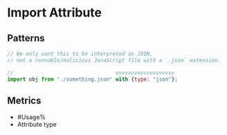 # Import Attribute

## Patterns

```js
// We only want this to be interpreted as JSON,
// not a runnable/malicious JavaScript file with a `.json` extension.

//                                 vvvvvvvvvvvvvvvvvvv
import obj from "./something.json" with {type: "json"};
```

## Metrics

* #Usage%
* Attribute type
